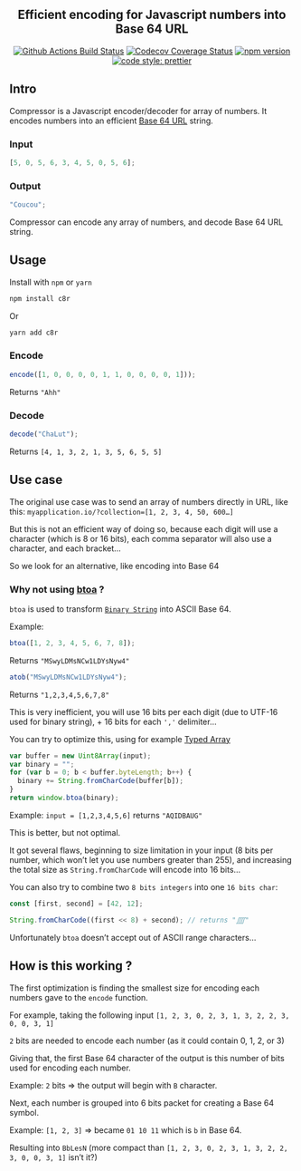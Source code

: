 <h2 align="center">Efficient encoding for Javascript numbers into Base 64 URL</h2>

<p align="center">
  <a href="https://github.com/prettier/prettier/actions?query=workflow%3ALint+branch%3Amaster">
    <img alt="Github Actions Build Status" src="https://img.shields.io/github/workflow/status/prettier/prettier/Lint?label=Lint&style=flat-square"></a>
  <a href="https://codecov.io/gh/flibustier/compressor">
    <img alt="Codecov Coverage Status" src="https://img.shields.io/codecov/c/github/flibustier/compressor.svg?style=flat-square"></a>
  <a href="https://www.npmjs.com/package/c8r">
    <img alt="npm version" src="https://img.shields.io/npm/v/c8r.svg?style=flat-square"></a>
  <a href="#badge">
    <img alt="code style: prettier" src="https://img.shields.io/badge/code_style-prettier-ff69b4.svg?style=flat-square"></a>
</p>

## Intro

Compressor is a Javascript encoder/decoder for array of numbers. It encodes numbers into an efficient [Base 64 URL](https://en.wikipedia.org/wiki/Base64#URL_applications) string.

### Input

```js
[5, 0, 5, 6, 3, 4, 5, 0, 5, 6];
```

### Output

```js
"Coucou";
```

Compressor can encode any array of numbers, and decode Base 64 URL string.

## Usage

Install with `npm` or `yarn`

```sh
npm install c8r
```

Or

```sh
yarn add c8r
```

### Encode

```js
encode([1, 0, 0, 0, 0, 1, 1, 0, 0, 0, 0, 1]));
```

Returns `"Ahh"`

### Decode

```js
decode("ChaLut");
```

Returns `[4, 1, 3, 2, 1, 3, 5, 6, 5, 5]`

## Use case

The original use case was to send an array of numbers directly in URL, like this:
`myapplication.io/?collection=[1, 2, 3, 4, 50, 600…]`

But this is not an efficient way of doing so, because each digit will use a character (which is 8 or 16 bits), each comma separator will also use a character, and each bracket…

So we look for an alternative, like encoding into Base 64

### Why not using [btoa](https://developer.mozilla.org/en-US/docs/Web/API/WindowOrWorkerGlobalScope/btoa) ?

`btoa` is used to transform [`Binary String`](https://developer.mozilla.org/en-US/docs/Web/API/DOMString/Binary) into ASCII Base 64.

Example:

```js
btoa([1, 2, 3, 4, 5, 6, 7, 8]);
```

Returns `"MSwyLDMsNCw1LDYsNyw4"`

```js
atob("MSwyLDMsNCw1LDYsNyw4");
```

Returns `"1,2,3,4,5,6,7,8"`

This is very inefficient, you will use 16 bits per each digit (due to UTF-16 used for binary string), + 16 bits for each `','` delimiter…

You can try to optimize this, using for example [Typed Array](https://developer.mozilla.org/en-US/docs/Web/JavaScript/Reference/Global_Objects/TypedArray)

```js
var buffer = new Uint8Array(input);
var binary = "";
for (var b = 0; b < buffer.byteLength; b++) {
  binary += String.fromCharCode(buffer[b]);
}
return window.btoa(binary);
```

Example: `input = [1,2,3,4,5,6]` returns `"AQIDBAUG"`

This is better, but not optimal.

It got several flaws, beginning to size limitation in your input (8 bits per number, which won’t let you use numbers greater than 255), and increasing the total size as `String.fromCharCode` will encode into 16 bits…

You can also try to combine two `8 bits integers` into one `16 bits char`:

```js
const [first, second] = [42, 12];

String.fromCharCode((first << 8) + second); // returns "⨌"
```

Unfortunately `btoa` doesn’t accept out of ASCII range characters…

## How is this working ?

The first optimization is finding the smallest size for encoding each numbers gave to the `encode` function.

For example, taking the following input `[1, 2, 3, 0, 2, 3, 1, 3, 2, 2, 3, 0, 0, 3, 1]`

`2` bits are needed to encode each number (as it could contain 0, 1, 2, or 3)

Giving that, the first Base 64 character of the output is this number of bits used for encoding each number.

Example: `2` bits => the output will begin with `B` character.

Next, each number is grouped into 6 bits packet for creating a Base 64 symbol.

Example: `[1, 2, 3]` => became `01 10 11` which is `b` in Base 64.

Resulting into `BbLesN` (more compact than `[1, 2, 3, 0, 2, 3, 1, 3, 2, 2, 3, 0, 0, 3, 1]` isn’t it?)
